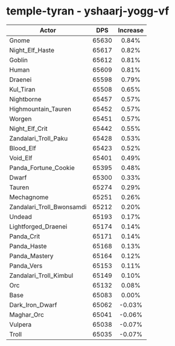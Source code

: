 # temple-tyran - yshaarj-yogg-vf
| Actor | DPS | Increase |
|---|:---:|:---:|
|Gnome|65630|0.84%|
|Night_Elf_Haste|65617|0.82%|
|Goblin|65612|0.81%|
|Human|65609|0.81%|
|Draenei|65598|0.79%|
|Kul_Tiran|65508|0.65%|
|Nightborne|65457|0.57%|
|Highmountain_Tauren|65452|0.57%|
|Worgen|65451|0.57%|
|Night_Elf_Crit|65442|0.55%|
|Zandalari_Troll_Paku|65428|0.53%|
|Blood_Elf|65423|0.52%|
|Void_Elf|65401|0.49%|
|Panda_Fortune_Cookie|65395|0.48%|
|Dwarf|65300|0.33%|
|Tauren|65274|0.29%|
|Mechagnome|65251|0.26%|
|Zandalari_Troll_Bwonsamdi|65212|0.20%|
|Undead|65193|0.17%|
|Lightforged_Draenei|65174|0.14%|
|Panda_Crit|65171|0.14%|
|Panda_Haste|65168|0.13%|
|Panda_Mastery|65164|0.12%|
|Panda_Vers|65153|0.11%|
|Zandalari_Troll_Kimbul|65149|0.10%|
|Orc|65132|0.08%|
|Base|65083|0.00%|
|Dark_Iron_Dwarf|65062|-0.03%|
|Maghar_Orc|65041|-0.06%|
|Vulpera|65038|-0.07%|
|Troll|65035|-0.07%|
